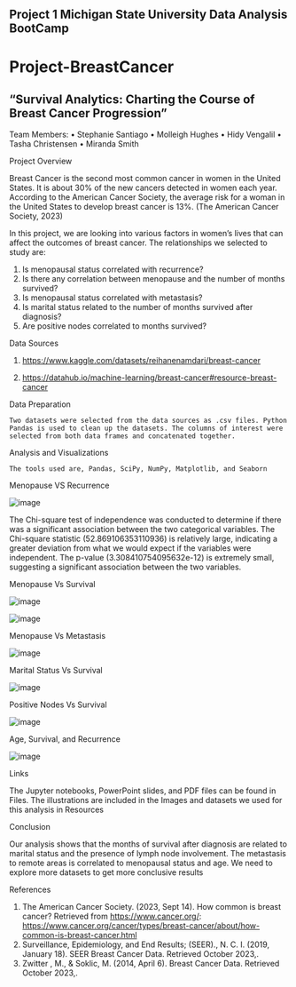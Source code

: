 ## Project 1 Michigan State University Data Analysis BootCamp

# Project-BreastCancer
## “Survival Analytics: Charting the Course of Breast Cancer Progression”

Team Members:
•	Stephanie Santiago 
•	Molleigh Hughes 
•	Hidy Vengalil 
•	Tasha Christensen 
•	Miranda Smith

Project Overview

 Breast Cancer is the second most common cancer in women in the United States. It is about 30% of the new cancers detected in women each year. According to the American Cancer Society, the average risk for a woman in the United States to develop breast cancer is 13%. (The American Cancer Society, 2023)
 
In this project, we are looking into various factors in women’s lives that can affect the outcomes of breast cancer. The relationships we selected to study are:

1.	Is menopausal status correlated with recurrence?
2.	Is there any correlation between menopause and the number of months survived?
3.	Is menopausal status correlated with metastasis?
4.	Is marital status related to the number of months survived after diagnosis?
5.	Are positive nodes correlated to months survived?

Data Sources

1.	https://www.kaggle.com/datasets/reihanenamdari/breast-cancer

2.	https://datahub.io/machine-learning/breast-cancer#resource-breast-cancer

Data Preparation

	Two datasets were selected from the data sources as .csv files. Python Pandas is used to clean up the datasets. The columns of interest were selected from both data frames and concatenated together.


Analysis and Visualizations

	The tools used are, Pandas, SciPy, NumPy, Matplotlib, and Seaborn
Menopause VS Recurrence

![image](https://github.com/molleighH/Project-BreastCancer-/assets/25726099/f119ae9d-0c9a-41c0-98a5-f8a67acb7b51)
	
 
The Chi-square test of independence was conducted to determine if there was a significant association between the two categorical variables. The Chi-square statistic (52.869106353110936) is relatively large, indicating a greater deviation from what we would expect if the variables were independent.
The p-value (3.308410754095632e-12) is extremely small, suggesting a significant association between the two variables.

Menopause Vs Survival

 ![image](https://github.com/molleighH/Project-BreastCancer-/assets/25726099/c92150c8-64ab-4ead-a701-16a921bfabfe)

 
![image](https://github.com/molleighH/Project-BreastCancer-/assets/25726099/35c6d43c-4c40-4bd0-8abe-d5b02da5c9e6)

 
Menopause Vs Metastasis


![image](https://github.com/molleighH/Project-BreastCancer-/assets/25726099/7cf15c5f-94fd-4f5e-a503-1c22ba687585)

 
Marital Status Vs Survival 

![image](https://github.com/molleighH/Project-BreastCancer-/assets/25726099/4c5adaaa-ff81-43e9-b105-a5edcfa0eadd)


Positive Nodes Vs Survival

![image](https://github.com/molleighH/Project-BreastCancer-/assets/25726099/f5242d8d-0dc8-4ef0-a42b-2a6d4bcf670b)

Age, Survival, and Recurrence

![image](https://github.com/molleighH/Project-BreastCancer-/assets/25726099/320ab864-5f6e-4206-9582-b6ec2634be30)


Links

The Jupyter notebooks, PowerPoint slides, and PDF files can be found in Files.
The illustrations are included in the Images and datasets we used for this analysis in Resources

Conclusion


Our analysis shows that the months of survival after diagnosis are related to marital status and the presence of lymph node involvement. The metastasis to remote areas is correlated to menopausal status and age. We need to explore more datasets to get more conclusive results

References

1. The American Cancer Society. (2023, Sept 14). How common is breast cancer? Retrieved from https://www.cancer.org/: https://www.cancer.org/cancer/types/breast-cancer/about/how-common-is-breast-cancer.html
2. Surveillance, Epidemiology, and End Results; (SEER)., N. C. I. (2019, January 18). SEER Breast Cancer Data. Retrieved October 2023,.
3. Zwitter , M., & Soklic, M. (2014, April 6). Breast Cancer Data. Retrieved October 2023,. 



